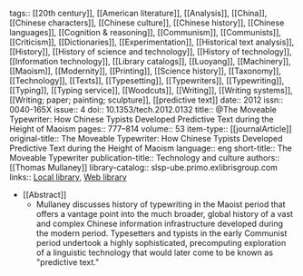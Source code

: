 tags:: [[20th century]], [[American literature]], [[Analysis]], [[China]], [[Chinese characters]], [[Chinese culture]], [[Chinese history]], [[Chinese languages]], [[Cognition & reasoning]], [[Communism]], [[Communists]], [[Criticism]], [[Dictionaries]], [[Experimentation]], [[Historical text analysis]], [[History]], [[History of science and technology]], [[History of technology]], [[Information technology]], [[Library catalogs]], [[Luoyang]], [[Machinery]], [[Maoism]], [[Modernity]], [[Printing]], [[Science history]], [[Taxonomy]], [[Technology]], [[Texts]], [[Typesetting]], [[Typewriters]], [[Typewriting]], [[Typing]], [[Typing service]], [[Woodcuts]], [[Writing]], [[Writing systems]], [[Writing; paper; painting; sculpture]], [[predictive text]]
date:: 2012
issn:: 0040-165X
issue:: 4
doi:: 10.1353/tech.2012.0132
title:: @The Moveable Typewriter: How Chinese Typists Developed Predictive Text during the Height of Maoism
pages:: 777–814
volume:: 53
item-type:: [[journalArticle]]
original-title:: The Moveable Typewriter: How Chinese Typists Developed Predictive Text during the Height of Maoism
language:: eng
short-title:: The Moveable Typewriter
publication-title:: Technology and culture
authors:: [[Thomas Mullaney]]
library-catalog:: slsp-ube.primo.exlibrisgroup.com
links:: [Local library](zotero://select/groups/2386895/items/G6A2WJW9), [Web library](https://www.zotero.org/groups/2386895/items/G6A2WJW9)

- [[Abstract]]
	- Mullaney discusses history of typewriting in the Maoist period that offers a vantage point into the much broader, global history of a vast and complex Chinese information infrastructure developed during the modern period. Typesetters and typists in the early Communist period undertook a highly sophisticated, precomputing exploration of a linguistic technology that would later come to be known as "predictive text."